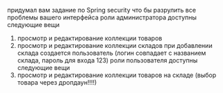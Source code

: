 придумал вам задание по Spring security что бы разрулить все проблемы вашего интерфейса
роли администратора доступны следующие вещи
1) просмотр и редактирование коллекции товаров
2) просмотр и редактирование коллекции складов 
при добавлении склада создается пользователь (логин совпадает с названием склада, пароль для входа 123)
роли пользователя доступны следующие вещи
1) просмотр и редактирование коллекции товаров на складе (выбор товара через дропдаун!!!!)

 
